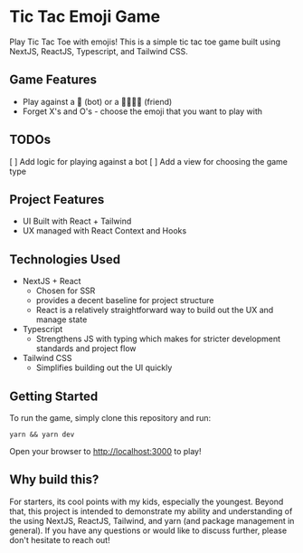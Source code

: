 # Tic Tac Emoji Game

Play Tic Tac Toe with emojis! This is a simple tic tac toe game built using NextJS, ReactJS, Typescript, and Tailwind CSS.

## Game Features

- Play against a 🤖 (bot) or a 👦🏾👧🏾 (friend)
- Forget X's and O's - choose the emoji that you want to play with

## TODOs

[ ] Add logic for playing against a bot
[ ] Add a view for choosing the game type

## Project Features

- UI Built with React + Tailwind
- UX managed with React Context and Hooks

## Technologies Used

- NextJS + React
  - Chosen for SSR
  - provides a decent baseline for project structure
  - React is a relatively straightforward way to build out the UX and manage state
- Typescript
  - Strengthens JS with typing which makes for stricter development standards and project flow
- Tailwind CSS
  - Simplifies building out the UI quickly

## Getting Started

To run the game, simply clone this repository and run:

```
yarn && yarn dev
```

Open your browser to [http://localhost:3000](http://localhost:3000) to play!

## Why build this?

For starters, its cool points with my kids, especially the youngest. Beyond that, this project is intended to demonstrate my ability and understanding of the using NextJS, ReactJS, Tailwind, and yarn (and package management in general). If you have any questions or would like to discuss further, please don't hesitate to reach out!
